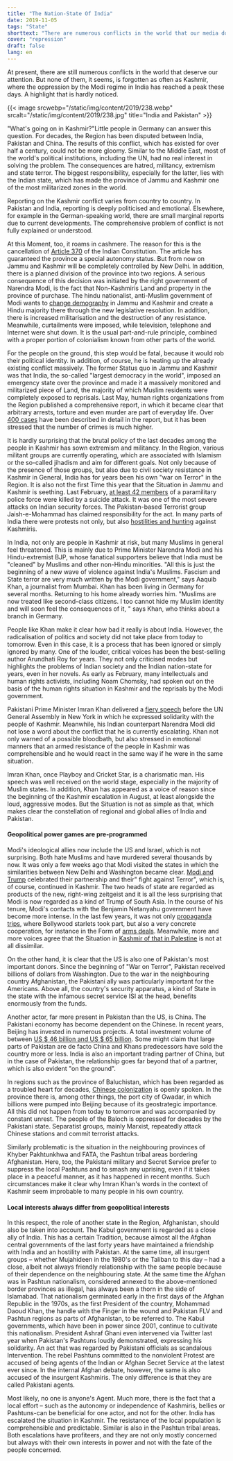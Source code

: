 ```yaml
---
title: "The Nation-State Of India"
date: 2019-11-05
tags: "State"
shorttext: "There are numerous conflicts in the world that our media do not pay attention to. This also includes India, a Nationalist wants to abolish minorities."
cover: "repression"
draft: false
lang: en
---
```


At present, there are still numerous conflicts in the world that deserve our attention. But none of them, it seems, is forgotten as often as Kashmir, where the oppression by the Modi regime in India has reached a peak these days. A highlight that is hardly noticed.

{{< image srcwebp="/static/img/content/2019/238.webp" srcalt="/static/img/content/2019/238.jpg" title="India and Pakistan" >}}

"What's going on in Kashmir?"Little people in Germany can answer this question. For decades, the Region has been disputed between India, Pakistan and China. The results of this conflict, which has existed for over half a century, could not be more gloomy. Similar to the Middle East, most of the world's political institutions, including the UN, had no real interest in solving the problem. The consequences are hatred, militancy, extremism and state terror. The biggest responsibility, especially for the latter, lies with the Indian state, which has made the province of Jammu and Kashmir one of the most militarized zones in the world.

Reporting on the Kashmir conflict varies from country to country. In Pakistan and India, reporting is deeply politicised and emotional. Elsewhere, for example in the German-speaking world, there are small marginal reports due to current developments. The comprehensive problem of conflict is not fully explained or understood.

At this Moment, too, it roams in cashmere. The reason for this is the cancellation of [Article 370](https://edition.cnn.com/2019/08/05/asia/india-pakistan-kashmir-intl-hnk/index.html "Kashmir in lockdown as India reveals plan to change state's status") of the Indian Constitution. The article has guaranteed the province a special autonomy status. But from now on Jammu and Kashmir will be completely controlled by New Delhi. In addition, there is a planned division of the province into two regions. A serious consequence of this decision was initiated by the right government of Narendra Modi, is the fact that Non-Kashmiris Land and property in the province of purchase. The hindu nationalist, anti-Muslim government of Modi wants to [change demography](https://www.trtworld.com/opinion/and-kashmiris-shall-immediately-cease-to-exist-28778 "And Kashmiris shall immediately cease to exist") in Jammu and Kashmir and create a Hindu majority there through the new legislative resolution. In addition, there is increased militarisation and the destruction of any resistance. Meanwhile, curtailments were imposed, while television, telephone and Internet were shut down. It is the usual part-and-rule principle, combined with a proper portion of colonialism known from other parts of the world.

For the people on the ground, this step would be fatal, because it would rob their political identity. In addition, of course, he is heating up the already existing conflict massively. The former Status quo in Jammu and Kashmir was that India, the so-called "largest democracy in the world", imposed an emergency state over the province and made it a massively monitored and militarized piece of Land, the majority of which Muslim residents were completely exposed to reprisals. Last May, human rights organizations from the Region published a comprehensive report, in which it became clear that arbitrary arrests, torture and even murder are part of everyday life. Over [400 cases](https://theintercept.com/2019/05/26/india-kashmir-torture/ "THE INDIAN GOVERNMENT HAS SYSTEMATICALLY USED TORTURE TO CRUSH OPPOSITION IN KASHMIR, NEW REPORT FINDS") have been described in detail in the report, but it has been stressed that the number of crimes is much higher.

It is hardly surprising that the brutal policy of the last decades among the people in Kashmir has sown extremism and militancy. In the Region, various militant groups are currently operating, which are associated with Islamism or the so-called jihadism and aim for different goals. Not only because of the presence of those groups, but also due to civil society resistance in Kashmir in General, India has for years been his own "war on Terror" in the Region. It is also not the first Time this year that the Situation in Jammu and Kashmir is seething. Last February, [at least 42 members](https://www.aljazeera.com/news/2019/02/indian-security-forces-killed-kashmir-blast-reports-190214110644498.html "Kashmir suicide attack kills dozens of Indian security forces") of a paramilitary police force were killed by a suicide attack. It was one of the most severe attacks on Indian security forces. The Pakistan-based Terrorist group Jaish-e-Mohammad has claimed responsibility for the act. In many parts of India there were protests not only, but also [hostilities and hunting](https://www.aljazeera.com/news/2019/02/fear-grips-kashmiris-living-india-deadly-suicide-attack-190216150244206.html "Fear grips Kashmiris living in India after deadly suicide attack") against Kashmiris.

In India, not only are people in Kashmir at risk, but many Muslims in general feel threatened. This is mainly due to Prime Minister Narendra Modi and his Hindu-extremist BJP, whose fanatical supporters believe that India must be "cleaned" by Muslims and other non-Hindu minorities. "All this is just the beginning of a new wave of violence against India's Muslims. Fascism and State terror are very much written by the Modi government," says Aaquib Khan, a journalist from Mumbai. Khan has been living in Germany for several months. Returning to his home already worries him. "Muslims are now treated like second-class citizens. I too cannot hide my Muslim identity and will soon feel the consequences of it, " says Khan, who thinks about a branch in Germany.

People like Khan make it clear how bad it really is about India. However, the radicalisation of politics and society did not take place from today to tomorrow. Even in this case, it is a process that has been ignored or simply ignored by many. One of the louder, critical voices has been the best-selling author Arundhati Roy for years. They not only criticised modes but highlights the problems of Indian society and the Indian nation-state for years, even in her novels. As early as February, many intellectuals and human rights activists, including Noam Chomsky, had spoken out on the basis of the human rights situation in Kashmir and the reprisals by the Modi government.

Pakistani Prime Minister Imran Khan delivered a [fiery speech](https://www.nytimes.com/2019/09/27/world/asia/khan-modi-united-nations.html "Imran Khan Warns of Kashmir ‘Blood Bath’ in Emotional U.N. Speech") before the UN General Assembly in New York in which he expressed solidarity with the people of Kashmir. Meanwhile, his Indian counterpart Narendra Modi did not lose a word about the conflict that he is currently escalating. Khan not only warned of a possible bloodbath, but also stressed in emotional manners that an armed resistance of the people in Kashmir was comprehensible and he would react in the same way if he were in the same situation.

Imran Khan, once Playboy and Cricket Star, is a charismatic man. His speech was well received on the world stage, especially in the majority of Muslim states. In addition, Khan has appeared as a voice of reason since the beginning of the Kashmir escalation in August, at least alongside the loud, aggressive modes. But the Situation is not as simple as that, which makes clear the constellation of regional and global allies of India and Pakistan.

#### Geopolitical power games are pre-programmed

Modi's ideological allies now include the US and Israel, which is not surprising. Both hate Muslims and have murdered several thousands by now. It was only a few weeks ago that Modi visited the states in which the similarities between New Delhi and Washington became clear. [Modi and Trump](https://www.bbc.com/news/world-us-canada-49788492 "‘Howdy, Modi!’: Trump hails Indian PM at ‘historic’ Texas rally") celebrated their partnership and their" fight against Terror", which is, of course, continued in Kashmir. The two heads of state are regarded as products of the new, right-wing zeitgeist and it is all the less surprising that Modi is now regarded as a kind of Trump of South Asia. In the course of his tenure, Modi's contacts with the Benjamin Netanyahu government have become more intense. In the last few years, it was not only [propaganda trips](https://www.ndtv.com/entertainment/benjamin-netanyahus-bollywood-selfie-with-amitabh-bachchan-aishwarya-and-other-stars-1802012 "Benjamin Netanyahu's Bollywood Selfie With Amitabh Bachchan, Aishwarya And Other Stars"), where Bollywood starlets took part, but also a very concrete cooperation, for instance in the Form of [arms deals](https://www.middleeastmonitor.com/20190712-israel-arms-company-signs-100m-missile-deal-with-india-army/ "Israel arms company signs $100m missile deal with India army"). Meanwhile, more and more voices agree that the Situation in [Kashmir of that in Palestine](https://972mag.com/kashmir-india-israel-palestine-occupation/142735/ "What's happening in Kashmir looks a lot like Israel's rule over Palestine") is not at all dissimilar.

On the other hand, it is clear that the US is also one of Pakistan's most important donors. Since the beginning of "War on Terror", Pakistan received billions of dollars from Washington. Due to the war in the neighbouring country Afghanistan, the Pakistani ally was particularly important for the Americans. Above all, the country's security apparatus, a kind of State in the state with the infamous secret service ISI at the head, benefits enormously from the funds.

Another actor, far more present in Pakistan than the US, is China. The Pakistani economy has become dependent on the Chinese. In recent years, Beijing has invested in numerous projects. A total investment volume of between [US $ 46 billion and US $ 65 billion](https://www.thehindu.com/news/international/xi-jinping-visit-to-pakistan-preview/article7114980.ece "Xi comes calling to Pakistan, bearing gifts worth $45 billion"). Some might claim that large parts of Pakistan are de facto China and Khans predecessors have sold the country more or less. India is also an important trading partner of China, but in the case of Pakistan, the relationship goes far beyond that of a partner, which is also evident "on the ground".

In regions such as the province of Baluchistan, which has been regarded as a troubled heart for decades, [Chinese colonization](https://www.business-standard.com/article/news-ani/cpec-turning-balochistan-into-chinese-colony-says-baloch-leader-118112500493_1.html "CPEC turning Balochistan into Chinese colony, says Baloch leader") is openly spoken. In the province there is, among other things, the port city of Gwadar, in which billions were pumped into Beijing because of its geostrategic importance. All this did not happen from today to tomorrow and was accompanied by constant unrest. The people of the Baloch is oppressed for decades by the Pakistani state. Separatist groups, mainly Marxist, repeatedly attack Chinese stations and commit terrorist attacks.

Similarly problematic is the situation in the neighbouring provinces of Khyber Pakhtunkhwa and FATA, the Pashtun tribal areas bordering Afghanistan. Here, too, the Pakistani military and Secret Service prefer to suppress the local Pashtuns and to smash any uprising, even if it takes place in a peaceful manner, as it has happened in recent months. Such circumstances make it clear why Imran Khan's words in the context of Kashmir seem improbable to many people in his own country.

#### Local interests always differ from geopolitical interests

In this respect, the role of another state in the Region, Afghanistan, should also be taken into account. The Kabul government is regarded as a close ally of India. This has a certain Tradition, because almost all the Afghan central governments of the last forty years have maintained a friendship with India and an hostility with Pakistan. At the same time, all insurgent groups – whether Mujahideen in the 1980's or the Taliban to this day – had a close, albeit not always friendly relationship with the same people because of their dependence on the neighbouring state. At the same time the Afghan was in Pashtun nationalism, considered annexed to the above-mentioned border provinces as illegal, has always been a thorn in the side of Islamabad. That nationalism germinated early in the first days of the Afghan Republic in the 1970s, as the first President of the country, Mohammad Daoud Khan, the handle with the Finger in the wound and Pakistan FLV and Pashtun regions as parts of Afghanistan, to be referred to. The Kabul governments, which have been in power since 2001, continue to cultivate this nationalism. President Ashraf Ghani even intervened via Twitter last year when Pakistan's Pashtuns loudly demonstrated, expressing his solidarity. An act that was regarded by Pakistani officials as scandalous Intervention. The rebel Pashtuns committed to the nonviolent Protest are accused of being agents of the Indian or Afghan Secret Service at the latest ever since. In the internal Afghan debate, however, the same is also accused of the insurgent Kashmiris. The only difference is that they are called Pakistani agents.

Most likely, no one is anyone's Agent. Much more, there is the fact that a local effort – such as the autonomy or independence of Kashmiris, bellies or Pashtuns-can be beneficial for one actor, and not for the other. India has escalated the situation in Kashmir. The resistance of the local population is comprehensible and predictable. Similar is also in the Pashtun tribal areas. Both escalations have profiteers, and they are not only mostly concerned but always with their own interests in power and not with the fate of the people concerned.
